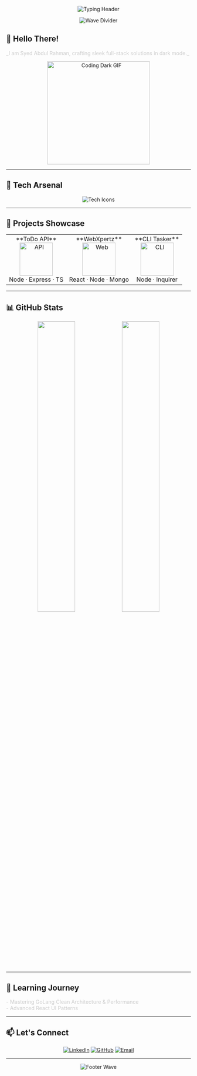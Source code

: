 <!-- ✨ Dynamic Dark Typing Header -->
<p align="center">
  <img src="https://readme-typing-svg.herokuapp.com?font=Fira+Code&size=50&pause=1200&color=FFFFFF&background=000000&center=true&vCenter=true&width=800&lines=Syed%20Abdul%20Rahman" alt="Typing Header" />
</p>

<!-- 🌑 Dark Wave Divider -->
<p align="center">
  <img src="https://capsule-render.vercel.app/api?type=wave&color=FFFFFF&height=80&section=middle&background=000000" alt="Wave Divider" />
</p>

## 👋 Hello There!
<p style="color:#CCCCCC;">_I am Syed Abdul Rahman, crafting sleek full-stack solutions in dark mode._</p>

<p align="center">
  <img src="https://media.giphy.com/media/3o6Zt8MgUuvSbkZYWc/giphy.gif" width="280" alt="Coding Dark GIF" />
</p>

---

## 🔧 Tech Arsenal
<p align="center">
  <img src="https://skillicons.dev/icons?i=js,ts,react,nodejs,express,mongodb,go,git&theme=dark" alt="Tech Icons" />
</p>

---

## 🚀 Projects Showcase
<div align="center">
  <table>
    <tr>
      <td align="center">
        **ToDo API**<br>
        <img src="https://media.giphy.com/media/xT9IgG50Fb7Mi0prBC/giphy.gif" width="90" alt="API" /><br>
        Node · Express · TS
      </td>
      <td align="center">
        **WebXpertz**<br>
        <img src="https://media.giphy.com/media/9J7tdYltWyXIY/giphy.gif" width="90" alt="Web" /><br>
        React · Node · Mongo
      </td>
      <td align="center">
        **CLI Tasker**<br>
        <img src="https://media.giphy.com/media/l46CkATpdyLwLI7vi/giphy.gif" width="90" alt="CLI" /><br>
        Node · Inquirer
      </td>
    </tr>
  </table>
</div>

---

## 📊 GitHub Stats
<p align="center">
  <img src="https://github-readme-stats.vercel.app/api?username=AbdulRahman-04&show_icons=true&theme=dark&hide_border=true&text_color=FFFFFF&icon_color=00E6FF" width="45%" />
  <img src="https://github-readme-streak-stats.herokuapp.com/?user=AbdulRahman-04&theme=dark&hide_border=true&date_format=M%20j%5B%2C%20Y%5D&stroke=00E6FF&ring=FFFFFF" width="45%" />
</p>

---

## 🌱 Learning Journey
<p style="color:#CCCCCC;">- Mastering GoLang Clean Architecture & Performance<br>- Advanced React UI Patterns</p>

---

## 📫 Let's Connect
<p align="center">
  <a href="https://linkedin.com/in/syed-abdul-rahman-643a282b2"><img src="https://img.shields.io/badge/LinkedIn-0077B5?style=for-the-badge&logo=linkedin&logoColor=white" alt="LinkedIn" /></a>
  <a href="https://github.com/AbdulRahman-04"><img src="https://img.shields.io/badge/GitHub-181717?style=for-the-badge&logo=github&logoColor=white" alt="GitHub" /></a>
  <a href="mailto:abdulrahman.81869@gmail.com"><img src="https://img.shields.io/badge/Email-D14836?style=for-the-badge&logo=gmail&logoColor=white" alt="Email" /></a>
</p>

---

<p align="center">
  <img src="https://capsule-render.vercel.app/api?type=wave&color=FFFFFF&height=80&section=footer&background=000000" alt="Footer Wave" />
</p>
